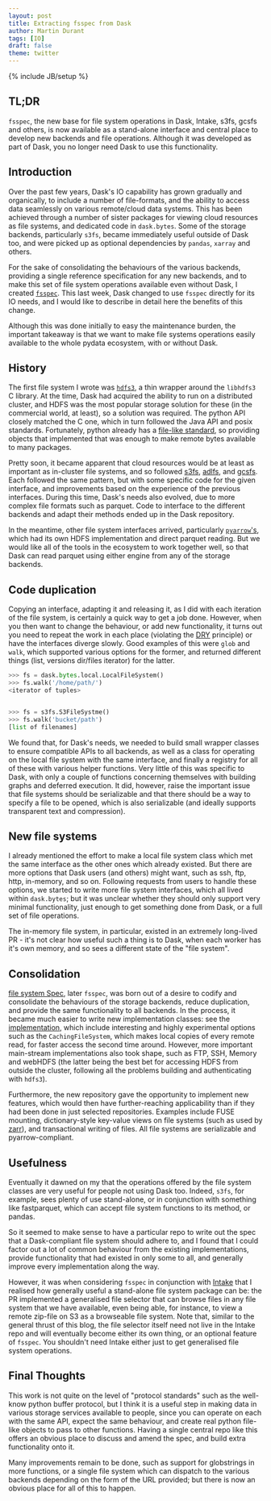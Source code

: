 ```yaml
---
layout: post
title: Extracting fsspec from Dask
author: Martin Durant
tags: [IO]
draft: false
theme: twitter
---
```


{% include JB/setup %}

## TL;DR

`fsspec`, the new base for file system operations in Dask, Intake, s3fs, gcsfs and others,
is now available as a stand-alone interface and central place to develop new backends
and file operations. Although it was developed as part of Dask, you no longer need Dask
to use this functionality.

## Introduction

Over the past few years, Dask's IO capability has grown gradually and organically, to
include a number of file-formats, and the ability to access data seamlessly on various
remote/cloud data systems. This has been achieved through a number of sister packages
for viewing cloud resources as file systems, and dedicated code in `dask.bytes`.
Some of the storage backends, particularly `s3fs`, became immediately useful outside of
Dask too, and were picked up as optional dependencies by `pandas`, `xarray` and others.

For the sake of consolidating the behaviours of the
various backends, providing a single reference specification for any new backends,
and to make this set of file system operations available even without Dask, I
created [`fsspec`](https://filesystem-spec.readthedocs.io/en/latest/).
This last week, Dask changed to use `fsspec` directly for its
IO needs, and I would like to describe in detail here the benefits of this change.

Although this was done initially to easy the maintenance burden, the important takeaway
is that we want to make file systems operations easily available to the whole pydata ecosystem,
with or without Dask.

## History

The first file system I wrote was [`hdfs3`](https://github.com/dask/hdfs3), a thin wrapper
around the `libhdfs3` C library. At the time, Dask had acquired the ability to run on a
distributed cluster, and HDFS was the most popular storage solution for these (in the
commercial world, at least), so a solution was required. The python API closely matched
the C one, which in turn followed the Java API and posix standards. Fortunately, python already
has a [file-like standard](https://docs.python.org/3/library/io.html#i-o-base-classes), so
providing objects that implemented that was enough to make remote bytes available to many
packages.

Pretty soon, it became apparent that cloud resources would be at least as important as in-cluster
file systems, and so followed [s3fs](https://github.com/dask/s3fs),
[adlfs](https://github.com/Azure/azure-data-lake-store-python), and [gcsfs](https://github.com/dask/gcsfs).
Each followed the same pattern, but with some specific code for the given interface, and
improvements based on the experience of the previous interfaces. During this time, Dask's
needs also evolved, due to more complex file formats such as parquet. Code to interface to
the different backends and adapt their methods ended up in the Dask repository.

In the meantime, other file system interfaces arrived, particularly
[`pyarrow`'s](https://arrow.apache.org/docs/python/filesystems.html), which had its own HDFS
implementation and direct parquet reading. But we would like all of the tools in
the ecosystem to work together well, so that Dask can read parquet using either
engine from any of the storage backends.

## Code duplication

Copying an interface, adapting it and releasing it, as I did with each iteration of the file system,
is certainly a quick way to get a job done. However, when you then want to change the behaviour, or
add new functionality, it turns out you need to repeat the work in each place
(violating the [DRY](https://en.wikipedia.org/wiki/Don%27t_repeat_yourself) principle) or have
the interfaces diverge slowly. Good examples of this were `glob` and `walk`, which supported various
options for the former, and returned different things (list, versions dir/files iterator) for the
latter.

```python
>>> fs = dask.bytes.local.LocalFileSystem()
>>> fs.walk('/home/path/')
<iterator of tuples>


>>> fs = s3fs.S3FileSystme()
>>> fs.walk('bucket/path')
[list of filenames]
```

We found that, for Dask's needs, we needed to build small wrapper
classes to ensure compatible APIs to all backends, as well as a class for operating on the local
file system with the same interface, and finally a registry for all of these with various helper
functions. Very little of this was specific to Dask, with only a couple of
functions concerning themselves with building graphs and deferred execution. It did, however,
raise the important issue that file systems should be serializable and that there should
be a way to specify a file to be opened, which is also serializable (and ideally supports
transparent text and compression).

## New file systems

I already mentioned the effort to make a local file system class which met the same interface as
the other ones which already existed. But there are more options that Dask users (and others)
might want, such as ssh, ftp, http, in-memory, and so on. Following requests from users to handle these options,
we started to write more file system interfaces, which all lived within `dask.bytes`; but it was unclear
whether they should only support very minimal functionality, just enough to get something done from
Dask, or a full set of file operations.

The in-memory file system, in particular, existed in an extremely long-lived PR - it's not
clear how useful such a thing is to Dask, when each worker has it's own memory, and so sees
a different state of the "file system".

## Consolidation

[file system Spec](https://github.com/intake/filesystem_spec), later `fsspec`, was born out of a desire
to codify and consolidate the behaviours of the storage backends, reduce duplication, and provide the
same functionality to all backends. In the process, it became much easier to write new implementation
classes: see the [implementation](https://filesystem-spec.readthedocs.io/en/latest/api.html#built-in-implementations),
which include interesting and highly experimental options such as the `CachingFileSystem`, which
makes local copies of every remote read, for faster access the second time around. However, more
important main-stream implementations also took shape, such as FTP, SSH, Memory and webHDFS
(the latter being the best bet for accessing HDFS from outside the cluster, following all the
problems building and authenticating with `hdfs3`).

Furthermore, the new repository gave the opportunity to implement new features, which would then have
further-reaching applicability than if they had been done in just selected repositories. Examples include
FUSE mounting, dictionary-style key-value views on file systems
(such as used by [zarr](https://zarr.readthedocs.io/en/stable/)), and transactional writing of
files. All file systems are serializable and pyarrow-compliant.

## Usefulness

Eventually it dawned on my that the operations offered by the file system classes are very useful
for people not using Dask too. Indeed, `s3fs`, for example, sees plenty of use stand-alone, or in
conjunction with something like fastparquet, which can accept file system functions to its method,
or pandas.

So it seemed to make sense to have a particular repo to write out the spec that a Dask-compliant
file system should adhere to, and I found that I could factor out a lot of common behaviour from
the existing implementations, provide functionality that had existed in only some to all, and
generally improve every implementation along the way.

However, it was when considering `fsspec` in conjunction with [Intake](https://github.com/intake/intake/pull/381)
that I realised how generally useful a stand-alone file system package can be: the PR
implemented a generalised file selector that can browse files in any file system that we
have available, even being able, for instance, to view a remote zip-file on S3 as a
browseable file system. Note that, similar to the general thrust of this blog, the
file selector itself need not live in the Intake repo and will eventually become either
its own thing, or an optional feature of `fsspec`. You shouldn't need Intake either just
to get generalised file system operations.

## Final Thoughts

This work is not quite on the level of "protocol standards" such as the well-know python buffer
protocol, but I think it is a useful step in making data in various storage services available
to people, since you can operate on each with the same API, expect the same behaviour, and
create real python file-like objects to pass to other functions. Having a single central repo
like this offers an obvious place to discuss and amend the spec, and build extra functionality
onto it.

Many improvements remain to be done, such as support for globstrings in more functions, or
a single file system which can dispatch to the various backends depending on the form of the
URL provided; but there is now an obvious place for all of this to happen.
